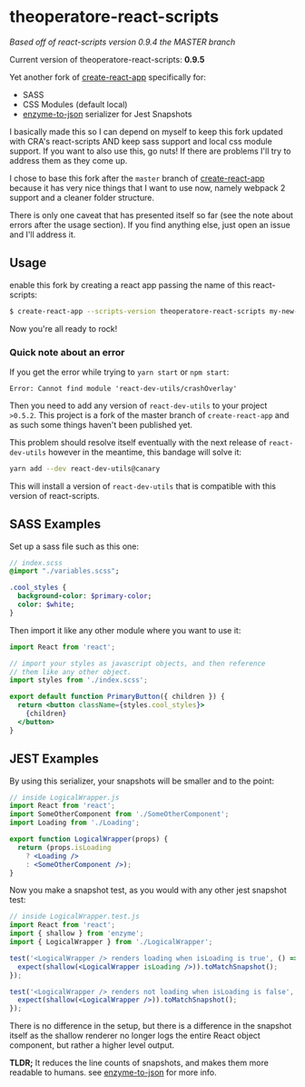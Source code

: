 # theoperatore-react-scripts

_Based off of react-scripts version 0.9.4 the MASTER branch_

Current version of theoperatore-react-scripts: **0.9.5**

Yet another fork of [create-react-app](https://github.com/facebookincubator/create-react-app) specifically for:

- SASS
- CSS Modules (default local)
- [enzyme-to-json](https://github.com/adriantoine/enzyme-to-json) serializer for Jest Snapshots

I basically made this so I can depend on myself to keep this fork updated with CRA's react-scripts AND keep sass support and local css module support. If you want to also use this, go nuts! If there are problems I'll try to address them as they come up.

I chose to base this fork after the `master` branch of [create-react-app](https://github.com/facebookincubator/create-react-app) because it has very nice things that I want to use now, namely webpack 2 support and a cleaner folder structure.

There is only one caveat that has presented itself so far (see the note about errors after the usage section). If you find anything else, just open an issue and I'll address it.

## Usage

enable this fork by creating a react app passing the name of this react-scripts:

```bash
$ create-react-app --scripts-version theoperatore-react-scripts my-new-react-app
```

Now you're all ready to rock!

### Quick note about an error

If you get the error while trying to `yarn start` or `npm start`:

```
Error: Cannot find module 'react-dev-utils/crashOverlay'
```

Then you need to add any version of `react-dev-utils` to your project `>0.5.2`. This project is a fork of the master branch of `create-react-app` and as such some things haven't been published yet.

This problem should resolve itself eventually with the next release of `react-dev-utils` however in the meantime, this bandage will solve it:

```bash
yarn add --dev react-dev-utils@canary
```

This will install a version of `react-dev-utils` that is compatible with this version of react-scripts.


## SASS Examples

Set up a sass file such as this one:

```sass
// index.scss
@import "./variables.scss";

.cool_styles {
  background-color: $primary-color;
  color: $white;
}
```

Then import it like any other module where you want to use it:

```jsx
import React from 'react';

// import your styles as javascript objects, and then reference
// them like any other object.
import styles from './index.scss';

export default function PrimaryButton({ children }) {
  return <button className={styles.cool_styles}>
    {children}
  </button>
}
```

## JEST Examples

By using this serializer, your snapshots will be smaller and to the point:

```jsx
// inside LogicalWrapper.js
import React from 'react';
import SomeOtherComponent from './SomeOtherComponent';
import Loading from './Loading';

export function LogicalWrapper(props) {
  return (props.isLoading
    ? <Loading />
    : <SomeOtherComponent />);
}
```

Now you make a snapshot test, as you would with any other jest snapshot test:

```jsx
// inside LogicalWrapper.test.js
import React from 'react';
import { shallow } from 'enzyme';
import { LogicalWrapper } from './LogicalWrapper';

test('<LogicalWrapper /> renders loading when isLoading is true', () => {
  expect(shallow(<LogicalWrapper isLoading />)).toMatchSnapshot();
});

test('<LogicalWrapper /> renders not loading when isLoading is false', () => {
  expect(shallow(<LogicalWrapper />)).toMatchSnapshot();
});
```

There is no difference in the setup, but there is a difference in the snapshot itself as the shallow renderer no longer logs the entire React object component, but rather a higher level output.

**TLDR;** It reduces the line counts of snapshots, and makes them more readable to humans. see [enzyme-to-json](https://github.com/adriantoine/enzyme-to-json) for more info.
